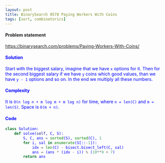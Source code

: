 ```yaml
---
layout: post
title: BinarySearch 0578 Paying Workers With Coins
tags: [sort, combinatorics]
---
```


#### Problem statement

<a href="https://binarysearch.com/problems/Paying-Workers-With-Coins/"> <font color = blue>https://binarysearch.com/problems/Paying-Workers-With-Coins/

#### Solution
Start with the biggest salary, imagine that we have `x` options for it. Then for the second biggest salary if we have `y` coins which good values, than we have `y - 1` options and so on. In the end we multiply all these numbers.

#### Complexity
It is `O(n log n + m log m + m log n)` for time, where `n = len(C)` and `m = len(S)`. Space is `O(m + n)`.

#### Code
```python
class Solution:
    def solve(self, C, S):
        S, C, ans = sorted(S), sorted(C), 1
        for i, sal in enumerate(S[::-1]):
            idx = len(C) - bisect.bisect_left(C, sal)
            ans = (ans * (idx - i)) % (10**9 + 7)
        return ans
```
